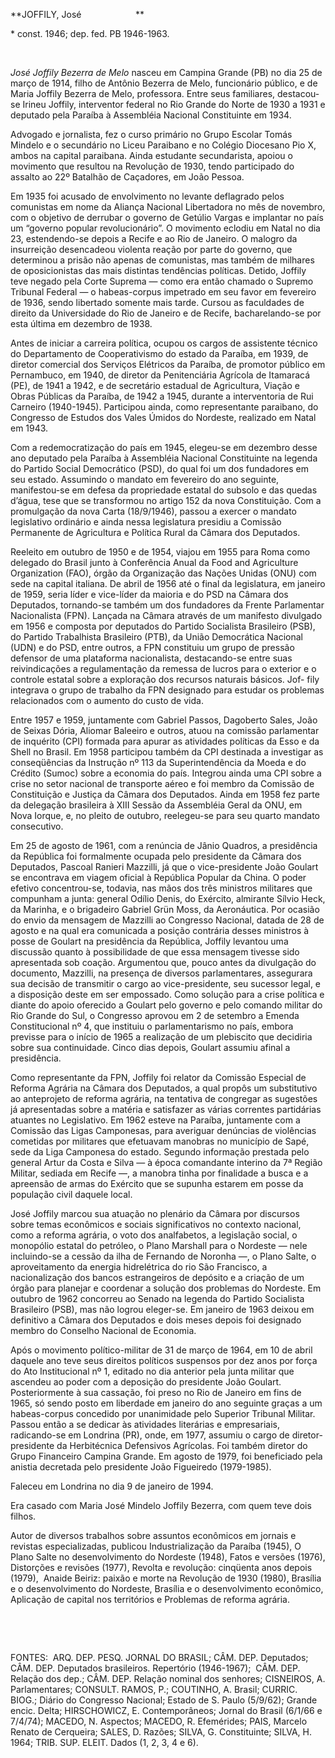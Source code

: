 **JOFFILY, José                      **

\* const. 1946; dep. fed. PB 1946-1963.

 

*José Joffily Bezerra de Melo* nasceu em Campina Grande (PB) no dia 25
de março de 1914, filho de Antônio Bezerra de Melo, funcionário público,
e de Maria Joffily Bezerra de Melo, professora. Entre seus familiares,
destacou-se Irineu Joffily, interventor federal no Rio Grande do Norte
de 1930 a 1931 e deputado pela Paraíba à Assembléia Nacional
Constituinte em 1934.

Advogado e jornalista, fez o curso primário no Grupo Escolar Tomás
Mindelo e o secundário no Liceu Paraibano e no Colégio Diocesano Pio X,
ambos na capital paraibana. Ainda estudante secundarista, apoiou o
movimento que resultou na Revolução de 1930, tendo participado do
assalto ao 22º Batalhão de Caçadores, em João Pessoa.

Em 1935 foi acusado de envolvimento no levante deflagrado pelos
comunistas em nome da Aliança Nacional Libertadora no mês de novembro,
com o objetivo de derrubar o governo de Getúlio Vargas e implantar no
país um “governo popular revolucionário”. O movimento eclodiu em Natal
no dia 23, estendendo-se depois a Recife e ao Rio de Janeiro. O malogro
da insurreição desencadeou violenta reação por parte do governo, que
determinou a prisão não apenas de comunistas, mas também de milhares de
oposicionistas das mais distintas tendências políticas. Detido, Joffily
teve negado pela Corte Suprema — como era então chamado o Supremo
Tribunal Federal — o habeas-corpus impetrado em seu favor em fevereiro
de 1936, sendo libertado somente mais tarde. Cursou as faculdades de
direito da Universidade do Rio de Janeiro e de Recife, bacharelando-se
por esta última em dezembro de 1938.

Antes de iniciar a carreira política, ocupou os cargos de assistente
técnico do Departamento de Cooperativismo do estado da Paraíba, em 1939,
de diretor comercial dos Serviços Elétricos da Paraíba, de promotor
público em Pernambuco, em 1940, de diretor da Penitenciária Agrícola de
Itamaracá (PE), de 1941 a 1942, e de secretário estadual de Agricultura,
Viação e Obras Públicas da Paraíba, de 1942 a 1945, durante a
interventoria de Rui Carneiro (1940-1945). Participou ainda, como
representante paraibano, do Congresso de Estudos dos Vales Úmidos do
Nordeste, realizado em Natal em 1943.

Com a redemocratização do país em 1945, elegeu-se em dezembro desse ano
deputado pela Paraíba à Assembléia Nacional Constituinte na legenda do
Partido Social Democrático (PSD), do qual foi um dos fundadores em seu
estado. Assumindo o mandato em fevereiro do ano seguinte, manifestou-se
em defesa da propriedade estatal do subsolo e das quedas d’água, tese
que se transformou no artigo 152 da nova Constituição. Com a promulgação
da nova Carta (18/9/1946), passou a exercer o mandato legislativo
ordinário e ainda nessa legislatura presidiu a Comissão Permanente de
Agricultura e Política Rural da Câmara dos Deputados.

Reeleito em outubro de 1950 e de 1954, viajou em 1955 para Roma como
delegado do Brasil junto à Conferência Anual da Food and Agriculture
Organization (FAO), órgão da Organização das Nações Unidas (ONU) com
sede na capital italiana. De abril de 1956 até o final da legislatura,
em janeiro de 1959, seria líder e vice-líder da maioria e do PSD na
Câmara dos Deputados, tornando-se também um dos fundadores da Frente
Parlamentar Nacionalista (FPN). Lançada na Câmara através de um
manifesto divulgado em 1956 e composta por deputados do Partido
Socialista Brasileiro (PSB), do Partido Trabalhista Brasileiro (PTB), da
União Democrática Nacional (UDN) e do PSD, entre outros, a FPN
constituiu um grupo de pressão defensor de uma plataforma nacionalista,
destacando-se entre suas reivindicações a regulamentação da remessa de
lucros para o exterior e o controle estatal sobre a exploração dos
recursos naturais básicos. Jof- fily integrava o grupo de trabalho da
FPN designado para estudar os problemas relacionados com o aumento do
custo de vida.

Entre 1957 e 1959, juntamente com Gabriel Passos, Dagoberto Sales, João
de Seixas Dória, Aliomar Baleeiro e outros, atuou na comissão
parlamentar de inquérito (CPI) formada para apurar as atividades
políticas da Esso e da Shell no Brasil. Em 1958 participou também da CPI
destinada a investigar as conseqüências da Instrução nº 113 da
Superintendência da Moeda e do Crédito (Sumoc) sobre a economia do país.
Integrou ainda uma CPI sobre a crise no setor nacional de transporte
aéreo e foi membro da Comissão de Constituição e Justiça da Câmara dos
Deputados. Ainda em 1958 fez parte da delegação brasileira à XIII Sessão
da Assembléia Geral da ONU, em Nova Iorque, e, no pleito de outubro,
reelegeu-se para seu quarto mandato consecutivo.

Em 25 de agosto de 1961, com a renúncia de Jânio Quadros, a presidência
da República foi formalmente ocupada pelo presidente da Câmara dos
Deputados, Pascoal Ranieri Mazzilli, já que o vice-presidente João
Goulart se encontrava em viagem oficial à República Popular da China. O
poder efetivo concentrou-se, todavia, nas mãos dos três ministros
militares que compunham a junta: general Odílio Denis, do Exército,
almirante Sílvio Heck, da Marinha, e o brigadeiro Gabriel Grün Moss, da
Aeronáutica. Por ocasião do envio da mensagem de Mazzilli ao Congresso
Nacional, datada de 28 de agosto e na qual era comunicada a posição
contrária desses ministros à posse de Goulart na presidência da
República, Joffily levantou uma discussão quanto à possibilidade de que
essa mensagem tivesse sido apresentada sob coação. Argumentou que, pouco
antes da divulgação do documento, Mazzilli, na presença de diversos
parlamentares, assegurara sua decisão de transmitir o cargo ao
vice-presidente, seu sucessor legal, e a disposição deste em ser
empossado. Como solução para a crise política e diante do apoio
oferecido a Goulart pelo governo e pelo comando militar do Rio Grande do
Sul, o Congresso aprovou em 2 de setembro a Emenda Constitucional nº 4,
que instituiu o parlamentarismo no país, embora previsse para o início
de 1965 a realização de um plebiscito que decidiria sobre sua
continuidade. Cinco dias depois, Goulart assumiu afinal a presidência.

Como representante da FPN, Joffily foi relator da Comissão Especial de
Reforma Agrária na Câmara dos Deputados, a qual propôs um substitutivo
ao anteprojeto de reforma agrária, na tentativa de congregar as
sugestões já apresentadas sobre a matéria e satisfazer as várias
correntes partidárias atuantes no Legislativo. Em 1962 esteve na
Paraíba, juntamente com a Comissão das Ligas Camponesas, para averiguar
denúncias de violências cometidas por militares que efetuavam manobras
no município de Sapé, sede da Liga Camponesa do estado. Segundo
informação prestada pelo general Artur da Costa e Silva — à época
comandante interino da 7ª Região Militar, sediada em Recife —, a manobra
tinha por finalidade a busca e a apreensão de armas do Exército que se
supunha estarem em posse da população civil daquele local.

José Joffily marcou sua atuação no plenário da Câmara por discursos
sobre temas econômicos e sociais significativos no contexto nacional,
como a reforma agrária, o voto dos analfabetos, a legislação social, o
monopólio estatal do petróleo, o Plano Marshall para o Nordeste — nele
incluindo-se a cessão da ilha de Fernando de Noronha —, o Plano Salte, o
aproveitamento da energia hidrelétrica do rio São Francisco, a
nacionalização dos bancos estrangeiros de depósito e a criação de um
órgão para planejar e coordenar a solução dos problemas do Nordeste. Em
outubro de 1962 concorreu ao Senado na legenda do Partido Socialista
Brasileiro (PSB), mas não logrou eleger-se. Em janeiro de 1963 deixou em
definitivo a Câmara dos Deputados e dois meses depois foi designado
membro do Conselho Nacional de Economia.

Após o movimento político-militar de 31 de março de 1964, em 10 de abril
daquele ano teve seus direitos políticos suspensos por dez anos por
força do Ato Institucional nº 1, editado no dia anterior pela junta
militar que ascendeu ao poder com a deposição do presidente João
Goulart. Posteriormente à sua cassação, foi preso no Rio de Janeiro em
fins de 1965, só sendo posto em liberdade em janeiro do ano seguinte
graças a um habeas-corpus concedido por unanimidade pelo Superior
Tribunal Militar. Passou então a se dedicar às atividades literárias e
empresariais, radicando-se em Londrina (PR), onde, em 1977, assumiu o
cargo de diretor-presidente da Herbitécnica Defensivos Agrícolas. Foi
também diretor do Grupo Financeiro Campina Grande. Em agosto de 1979,
foi beneficiado pela anistia decretada pelo presidente João Figueiredo
(1979-1985).

Faleceu em Londrina no dia 9 de janeiro de 1994.

Era casado com Maria José Mindelo Joffily Bezerra, com quem teve dois
filhos.

Autor de diversos trabalhos sobre assuntos econômicos em jornais e
revistas especializadas, publicou Industrialização da Paraíba (1945), O
Plano Salte no desenvolvimento do Nordeste (1948), Fatos e versões
(1976), Distorções e revisões (1977), Revolta e revolução: cinqüenta
anos depois (1979),  Anaide Beiriz: paixão e morte na Revolução de 1930
(1980), Brasília e o desenvolvimento do Nordeste, Brasília e o
desenvolvimento econômico, Aplicação de capital nos territórios e
Problemas de reforma agrária.

 

 

FONTES:  ARQ. DEP. PESQ. JORNAL DO BRASIL; CÂM. DEP. Deputados; CÂM.
DEP. Deputados brasileiros. Repertório (1946-1967);  CÂM. DEP. Relação
dos dep.; CÂM. DEP. Relação nominal dos senhores; CISNEIROS, A.
Parlamentares; CONSULT. RAMOS, P.; COUTINHO, A. Brasil; CURRIC. BIOG.;
Diário do Congresso Nacional; Estado de S. Paulo (5/9/62); Grande encic.
Delta; HIRSCHOWICZ, E. Contemporâneos; Jornal do Brasil (6/1/66 e
7/4/74); MACEDO, N. Aspectos; MACEDO, R. Efemérides; PAIS, Marcelo
Renato de Cerqueira; SALES, D. Razões; SILVA, G. Constituinte; SILVA, H.
1964; TRIB. SUP. ELEIT. Dados (1, 2, 3, 4 e 6).

 
